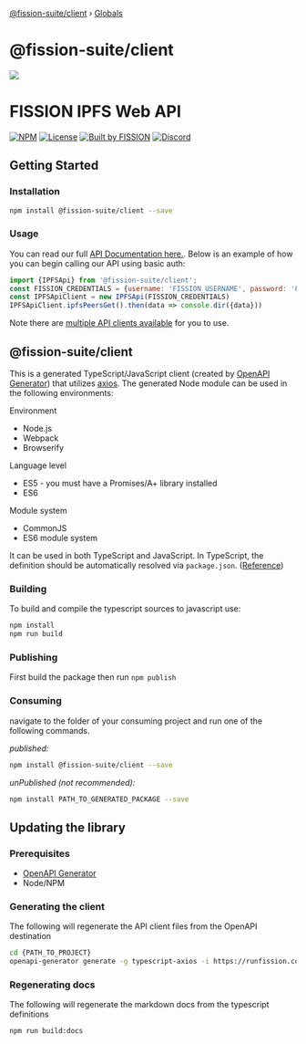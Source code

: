 [@fission-suite/client](README.md) › [Globals](globals.md)

# @fission-suite/client

![](https://github.com/fission-suite/web-api/raw/master/assets/logo.png?sanitize=true)

# FISSION IPFS Web API

[![NPM](https://img.shields.io/npm/v/@fission-suite/client)](https://www.npmjs.com/package/@fission-suite/client)
[![License](https://img.shields.io/badge/License-Apache%202.0-blue.svg)](https://github.com/fission-suite/blob/master/LICENSE)
[![Built by FISSION](https://img.shields.io/badge/⌘-Built_by_FISSION-purple.svg)](https://fission.codes)
[![Discord](https://img.shields.io/discord/478735028319158273.svg)](https://discord.gg/zAQBDEq)

## Getting Started
### Installation
```bash
npm install @fission-suite/client --save
```

### Usage
You can read our full [API Documentation here.](docs/README.md).
Below is an example of how you can begin calling our API using basic auth:

```js
import {IPFSApi} from '@fission-suite/client';
const FISSION_CREDENTIALS = {username: 'FISSION_USERNAME', password: 'FISSION_AUTH_TOKEN'}
const IPFSApiClient = new IPFSApi(FISSION_CREDENTIALS)
IPFSApiClient.ipfsPeersGet().then(data => console.dir({data}))
```

Note there are [multiple API clients available](docs/classes/baseapi.md) for you to use.

## @fission-suite/client

This is a generated TypeScript/JavaScript client (created by [OpenAPI Generator](https://openapi-generator.tech/docs/installation)) that utilizes [axios](https://github.com/axios/axios). The generated Node module can be used in the following environments:

Environment
* Node.js
* Webpack
* Browserify

Language level
* ES5 - you must have a Promises/A+ library installed
* ES6

Module system
* CommonJS
* ES6 module system

It can be used in both TypeScript and JavaScript. In TypeScript, the definition should be automatically resolved via `package.json`. ([Reference](http://www.typescriptlang.org/docs/handbook/typings-for-npm-packages.html))

### Building

To build and compile the typescript sources to javascript use:
```bash
npm install
npm run build
```

### Publishing

First build the package then run ```npm publish```

### Consuming

navigate to the folder of your consuming project and run one of the following commands.

_published:_

```bash
npm install @fission-suite/client --save
```

_unPublished (not recommended):_

```bash
npm install PATH_TO_GENERATED_PACKAGE --save
```
## Updating the library

### Prerequisites
- [OpenAPI Generator](https://openapi-generator.tech/docs/installation)
- Node/NPM

### Generating the client
The following will regenerate the API client files from the OpenAPI destination
```bash
cd {PATH_TO_PROJECT}
openapi-generator generate -g typescript-axios -i https://runfission.com/docs.json -o src
```

### Regenerating docs
The following will regenerate the markdown docs from the typescript definitions
```bash
npm run build:docs
````
